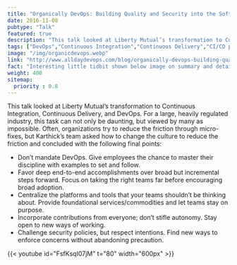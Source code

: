 ```yaml
---
title: "Organically DevOps: Building Quality and Security into the Software Supply Chain at Liberty Mutual"
date: 2016-11-08
pubtype: "Talk"
featured: true
description: "This talk looked at Liberty Mutual’s transformation to Continuous Integration, Continuous Delivery, and DevOps. For a large, heavily regulated industry, this task can not only be daunting, but viewed by many as impossible."
tags: ["DevOps","Continuous Integration","Continuous Delivery","CI/CD pipelines","agile","Culture"]
image: "/img/organicdevops.webp"
link: "http://www.alldaydevops.com/blog/organically-devops-building-quality-and-security-into-the-software-supply-chain-at-liberty-mutual"
fact: "Interesting little tidbit shown below image on summary and detail page"
weight: 400
sitemap:
  priority : 0.8
---
```



This talk looked at Liberty Mutual’s transformation to Continuous Integration, Continuous Delivery, and DevOps. For a large, heavily regulated industry, this task can not only be daunting, but viewed by many as impossible. Often, organizations try to reduce the friction through micro-fixes, but Karthick’s team asked how to change the culture to reduce the friction and concluded with the following final points:

- Don’t mandate DevOps. Give employees the chance to master their discipline with examples to set and follow.
- Favor deep end-to-end accomplishments over broad but incremental steps forward. Focus on taking the right teams far before encouraging broad adoption.
- Centralize the platforms and tools that your teams shouldn’t be thinking about. Provide foundational services/commodities and let teams stay on purpose.
- Incorporate contributions from everyone; don’t stifle autonomy. Stay open to new ways of working.
- Challenge security policies, but respect intentions. Find new ways to enforce concerns without abandoning precaution.

{{< youtube id="FsfKsqI07jM" t="80" width="600px" >}}
